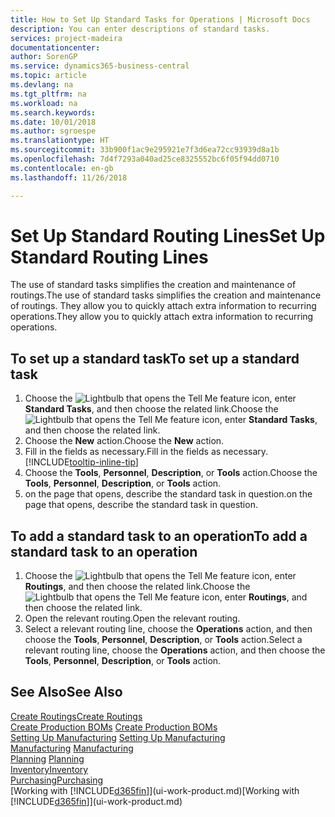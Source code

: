 ```yaml
---
title: How to Set Up Standard Tasks for Operations | Microsoft Docs
description: You can enter descriptions of standard tasks.
services: project-madeira
documentationcenter: 
author: SorenGP
ms.service: dynamics365-business-central
ms.topic: article
ms.devlang: na
ms.tgt_pltfrm: na
ms.workload: na
ms.search.keywords: 
ms.date: 10/01/2018
ms.author: sgroespe
ms.translationtype: HT
ms.sourcegitcommit: 33b900f1ac9e295921e7f3d6ea72cc93939d8a1b
ms.openlocfilehash: 7d4f7293a040ad25ce8325552bc6f05f94dd0710
ms.contentlocale: en-gb
ms.lasthandoff: 11/26/2018

---
```

# <a name="set-up-standard-routing-lines"></a><span data-ttu-id="5f1e2-103">Set Up Standard Routing Lines</span><span class="sxs-lookup"><span data-stu-id="5f1e2-103">Set Up Standard Routing Lines</span></span>
<span data-ttu-id="5f1e2-104">The use of standard tasks simplifies the creation and maintenance of routings.</span><span class="sxs-lookup"><span data-stu-id="5f1e2-104">The use of standard tasks simplifies the creation and maintenance of routings.</span></span> <span data-ttu-id="5f1e2-105">They allow you to quickly attach extra information to recurring operations.</span><span class="sxs-lookup"><span data-stu-id="5f1e2-105">They allow you to quickly attach extra information to recurring operations.</span></span>

## <a name="to-set-up-a-standard-task"></a><span data-ttu-id="5f1e2-106">To set up a standard task</span><span class="sxs-lookup"><span data-stu-id="5f1e2-106">To set up a standard task</span></span>
1. <span data-ttu-id="5f1e2-107">Choose the ![Lightbulb that opens the Tell Me feature](media/ui-search/search_small.png "Tell me what you want to do") icon, enter **Standard Tasks**, and then choose the related link.</span><span class="sxs-lookup"><span data-stu-id="5f1e2-107">Choose the ![Lightbulb that opens the Tell Me feature](media/ui-search/search_small.png "Tell me what you want to do") icon, enter **Standard Tasks**, and then choose the related link.</span></span>
2. <span data-ttu-id="5f1e2-108">Choose the **New** action.</span><span class="sxs-lookup"><span data-stu-id="5f1e2-108">Choose the **New** action.</span></span>
3. <span data-ttu-id="5f1e2-109">Fill in the fields as necessary.</span><span class="sxs-lookup"><span data-stu-id="5f1e2-109">Fill in the fields as necessary.</span></span> [!INCLUDE[tooltip-inline-tip](includes/tooltip-inline-tip_md.md)]
4. <span data-ttu-id="5f1e2-110">Choose the **Tools**, **Personnel**, **Description**, or **Tools** action.</span><span class="sxs-lookup"><span data-stu-id="5f1e2-110">Choose the **Tools**, **Personnel**, **Description**, or **Tools** action.</span></span>
5. <span data-ttu-id="5f1e2-111">on the page that opens, describe the standard task in question.</span><span class="sxs-lookup"><span data-stu-id="5f1e2-111">on the page that opens, describe the standard task in question.</span></span>

## <a name="to-add-a-standard-task-to-an-operation"></a><span data-ttu-id="5f1e2-112">To add a standard task to an operation</span><span class="sxs-lookup"><span data-stu-id="5f1e2-112">To add a standard task to an operation</span></span>
1. <span data-ttu-id="5f1e2-113">Choose the ![Lightbulb that opens the Tell Me feature](media/ui-search/search_small.png "Tell me what you want to do") icon, enter **Routings**, and then choose the related link.</span><span class="sxs-lookup"><span data-stu-id="5f1e2-113">Choose the ![Lightbulb that opens the Tell Me feature](media/ui-search/search_small.png "Tell me what you want to do") icon, enter **Routings**, and then choose the related link.</span></span>
2. <span data-ttu-id="5f1e2-114">Open the relevant routing.</span><span class="sxs-lookup"><span data-stu-id="5f1e2-114">Open the relevant routing.</span></span>
3. <span data-ttu-id="5f1e2-115">Select a relevant routing line, choose the **Operations** action, and then choose the **Tools**, **Personnel**, **Description**, or **Tools** action.</span><span class="sxs-lookup"><span data-stu-id="5f1e2-115">Select a relevant routing line, choose the **Operations** action, and then choose the **Tools**, **Personnel**, **Description**, or **Tools** action.</span></span>

## <a name="see-also"></a><span data-ttu-id="5f1e2-116">See Also</span><span class="sxs-lookup"><span data-stu-id="5f1e2-116">See Also</span></span>  
[<span data-ttu-id="5f1e2-117">Create Routings</span><span class="sxs-lookup"><span data-stu-id="5f1e2-117">Create Routings</span></span>](production-how-to-create-routings.md)  
<span data-ttu-id="5f1e2-118">[Create Production BOMs](production-how-to-create-production-boms.md)   </span><span class="sxs-lookup"><span data-stu-id="5f1e2-118">[Create Production BOMs](production-how-to-create-production-boms.md)   </span></span>  
<span data-ttu-id="5f1e2-119">[Setting Up Manufacturing](production-configure-production-processes.md) </span><span class="sxs-lookup"><span data-stu-id="5f1e2-119">[Setting Up Manufacturing](production-configure-production-processes.md) </span></span>  
<span data-ttu-id="5f1e2-120">[Manufacturing](production-manage-manufacturing.md)  </span><span class="sxs-lookup"><span data-stu-id="5f1e2-120">[Manufacturing](production-manage-manufacturing.md)  </span></span>  
<span data-ttu-id="5f1e2-121">[Planning](production-planning.md) </span><span class="sxs-lookup"><span data-stu-id="5f1e2-121">[Planning](production-planning.md) </span></span>  
[<span data-ttu-id="5f1e2-122">Inventory</span><span class="sxs-lookup"><span data-stu-id="5f1e2-122">Inventory</span></span>](inventory-manage-inventory.md)  
[<span data-ttu-id="5f1e2-123">Purchasing</span><span class="sxs-lookup"><span data-stu-id="5f1e2-123">Purchasing</span></span>](purchasing-manage-purchasing.md)  
<span data-ttu-id="5f1e2-124">[Working with [!INCLUDE[d365fin](includes/d365fin_md.md)]](ui-work-product.md)</span><span class="sxs-lookup"><span data-stu-id="5f1e2-124">[Working with [!INCLUDE[d365fin](includes/d365fin_md.md)]](ui-work-product.md)</span></span>  

